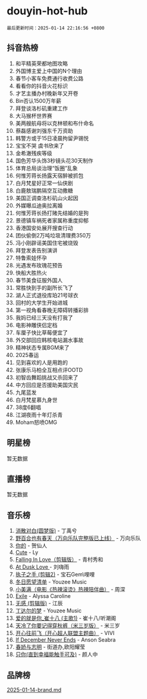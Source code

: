 # douyin-hot-hub

`最后更新时间：2025-01-14 22:16:56 +0800`

## 抖音热榜

1. 和平精英荣都地图攻略
1. 外国博主爱上中国的N个理由
1. 春节小客车免费通行收费公路
1. 看看你的抖音火花标识
1. 才艺主播办村晚新年又开卷
1. Bin否认1500万年薪
1. 拜登谈洛杉矶重建工作
1. 大马猴杯世界赛
1. 美两艘航母将以克林顿和布什命名
1. 蔡磊感谢刘强东千万资助
1. 韩警方或于15日凌晨拘留尹锡悦
1. 宝宝不哭 虞书欣来了
1. 金希澈残疾等级
1. 国色芳华头饰3秒镜头花30天制作
1. 体育总局谈治理“饭圈”乱象
1. 何惟芳蒋长扬露天宿醉被抓包
1. 白月梵星好正常一仙侠剧
1. 白鹿敖瑞鹏隔空互动撒糖
1. 美国正调查洛杉矶山火起因
1. 外媒曝瓜迪奥拉离婚
1. 何惟芳蒋长扬打赌先结婚的是狗
1. 景德镇车祸死者家属称重度抑郁
1. 香港国安处展开搜查行动
1. 团伙偷倒2万吨垃圾清理费350万
1. 冯小刚辟谣美国住宅被烧毁
1. 拜登发表告别演讲
1. 特鲁索娃怀孕
1. 光遇发布玫瑰花预告
1. 快船大胜热火
1. 春节美食征服外国人
1. 常胜快到手的副所长飞了
1. 湖人正式退役库珀21号球衣
1. 回村的大学生开始进城
1. 第一视角看春晚无障碍转播彩排
1. 我妈已经三天没有打我了
1. 电影神雕侠侣定档
1. 车厘子快比草莓便宜了
1. 外交部回应韩核电站漏水事故
1. 精神状态专属BGM来了
1. 2025春运
1. 见到喜欢的人是用跑的
1. 张康乐马柏全互相点评OOTD
1. 初智齿舞蹈挑战又杀回来了
1. 中方回应是否援助美国灾民
1. 九尾蓝发
1. 白月梵星慕九身世
1. 38度6翻唱
1. 江湖夜雨十年灯杀青
1. Moham怒喷OMG

## 明星榜

暂无数据

## 直播榜

暂无数据

## 音乐榜

1. [消散对白(圆梦版)](https://sf5-hl-cdn-tos.douyinstatic.com/obj/tos-cn-ve-2774/og4jB5I5IizzoZVAAAzWgBMAsMDWoArfwBOiFs) - 丁禹兮
1. [野百合也有春天（万向乐队完整版已上线）](https://sf5-hl-cdn-tos.douyinstatic.com/obj/tos-cn-ve-2774/oMnUxhRAMiAGBqDtIPBQ7ACYQZFlJCftcgeDJE) - 万向乐队
1. [你的](https://sf5-hl-cdn-tos.douyinstatic.com/obj/tos-cn-ve-2774/oYuIeKf42jB7sEV6B2upMdpYAgfrQWj0FeRegh) - 贺仙人
1. [Cute](https://sf5-hl-cdn-tos.douyinstatic.com/obj/tos-cn-ve-2774/o4IbIzHWKAAB4wsS5qMBRiiAlEBGTpQRNfFvuo) - Ly
1. [Falling In Love（剪辑版）](https://sf5-hl-cdn-tos.douyinstatic.com/obj/tos-cn-ve-2774/o8ajpA8zzgBPahbBIO8AcKGBLJezFCRd1wfP9f) - 青村秀和
1. [ At Dusk  Love ](https://sf5-hl-cdn-tos.douyinstatic.com/obj/tos-cn-ve-2774/o8CrpCf5CaYgI4ZrtQgMQAFEfuGqNnRSDQAPBc) - 刘嗨雨
1. [执子之手 (剪辑2)](https://sf5-hl-cdn-tos.douyinstatic.com/obj/tos-cn-ve-2774/oUoZLQjCc31XzqsBnBQUNgeKtYPBcgbFDwtfcu) - 宝石Gem\哩哩
1. [冬日愿望清单](https://sf5-hl-cdn-tos.douyinstatic.com/obj/tos-cn-ve-2774/oIIgUOeamCFCVAzxN6MFRLIBlLGpUqQxeeHrLE) - Youzee Music
1. [小美满（电影《热辣滚烫》热辣陪伴曲）](https://sf5-hl-cdn-tos.douyinstatic.com/obj/tos-cn-ve-2774/o0GAn2lSgfZIDUgtevCGDQYnFg4CwnrBaxbTZL) - 周深
1. [Exile](https://sf5-hl-cdn-tos.douyinstatic.com/obj/tos-cn-ve-2774/oYj4gAQTknKE3WW0Je8KGmQ7z1cA4FefwtbufD) - Alyssa Caroline
1. [无感 (剪辑版)](https://sf5-hl-cdn-tos.douyinstatic.com/obj/tos-cn-ve-2774/o0eIsUzJBDlQaQFC5OFlgbMEZC1TFYBftOBn6p) - 江辰
1. [丁达尔的梦](https://sf5-hl-cdn-tos.douyinstatic.com/obj/tos-cn-ve-2774/oMU3WirUZBVQkAC9ccG5P2IQirziZM2RTInUY) - Youzee Music
1. [爱的就是你_崔十八 (主歌1)](https://sf5-hl-cdn-tos.douyinstatic.com/obj/tos-cn-ve-2774/oI5BO5DhFZ6UTcNCnZaOCBLtZ7WIMQGfgnXf5E) - 崔十八/听潮阁
1. [天冷了你要记得穿秋裤（米三岁版）](https://sf5-hl-cdn-tos.douyinstatic.com/obj/tos-cn-ve-2774/oQlIwVIDWiZ6BQilAorS7MA0AgCkQDvcZAdm1) - 米三岁
1. [开心往前飞（开心超人联盟主题曲）](https://sf5-hl-cdn-tos.douyinstatic.com/obj/tos-cn-ve-2774/9d8fb7c82cf1421fb93a9fe925275e0a) - VIVI
1. [If December Never Ends](https://sf5-hl-cdn-tos.douyinstatic.com/obj/tos-cn-ve-2774/oY1IQMoTgCFIBg8RZifyqlBBt1UFgitTYmxeOS) - Anson Seabra
1. [春娇与志明](https://sf5-hl-cdn-tos.douyinstatic.com/obj/tos-cn-ve-2774/e530d8fceb7044b39707d7f9ff54add1) - 街道办,欧阳耀莹
1. [只你(直到幸福能触手可及)](https://sf5-hl-cdn-tos.douyinstatic.com/obj/tos-cn-ve-2774/o0lBkRDzFTeaVSUz3ZZSCBVtZ5DIMQGfgmEAuE) - 颜人中

## 品牌榜

[2025-01-14-brand.md](2025-01-14-brand.md)
